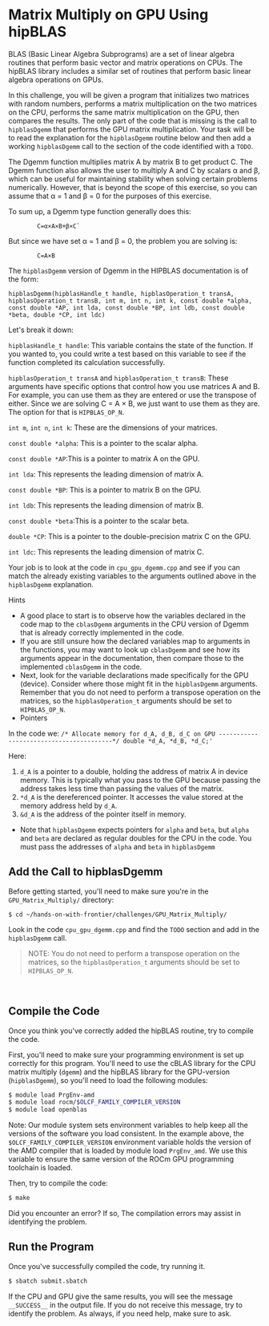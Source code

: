 # Matrix Multiply on GPU Using hipBLAS

BLAS (Basic Linear Algebra Subprograms) are a set of linear algebra routines that perform basic vector and matrix operations on CPUs. The hipBLAS library includes a similar set of routines that perform basic linear algebra operations on GPUs. 

In this challenge, you will be given a program that initializes two matrices with random numbers, performs a matrix multiplication on the two matrices on the CPU, performs the same matrix multiplication on the GPU, then compares the results. The only part of the code that is missing is the call to `hipblasDgemm` that performs the GPU matrix multiplication. Your task will be to read the explanation for the `hipblasDgemm` routine below and then add a working `hipblasDgemm` call to the section of the code identified with a `TODO`.

The Dgemm function multiplies matrix A by matrix B to get product C. The Dgemm function also allows the user to multiply A and C by scalars α and β, which can be useful for maintaining stability when solving certain problems numerically. However, that is beyond the scope of this exercise, so you can assume that α = 1 and β = 0 for the purposes of this exercise.

To sum up, a Dgemm type function generally does this:
```
        C=α×A×B+β×C`
```
But since we have set α = 1 and β = 0, the problem you are solving is:
```       
        C=A×B
````
The `hipblasDgemm` version of Dgemm in the HIPBLAS documentation is of the form:

```
hipblasDgemm(hipblasHandle_t handle, hipblasOperation_t transA, hipblasOperation_t transB, int m, int n, int k, const double *alpha, const double *AP, int lda, const double *BP, int ldb, const double *beta, double *CP, int ldc)
```

Let's break it down:

`hipblasHandle_t handle`: This variable contains the state of the function. If you wanted to, you could write a test based on this variable to see if the function completed its calculation successfully.

`hipblasOperation_t transA` and `hipblasOperation_t transB`: These arguments have specific options that control how you use matrices A and B. For example, you can use them as they are entered or use the transpose of either. Since we are solving C = A × B, we just want to use them as they are. The option for that is `HIPBLAS_OP_N`.

`int m`, `int n`, `int k`: These are the dimensions of your matrices.

`const double *alpha`: This is a pointer to the scalar alpha.

`const double *AP`:This is a pointer to matrix A on the GPU. 

`int lda`: This represents the leading dimension of matrix A.

`const double *BP`: This is a pointer to matrix B on the GPU.

`int ldb`: This represents the leading dimension of matrix B.

`const double *beta`:This is a pointer to the scalar beta.

`double *CP`: This is a pointer to the double-precision matrix C on the GPU.

`int ldc`: This represents the leading dimension of matrix C.

Your job is to look at the code in `cpu_gpu_dgemm.cpp` and see if you can match the already existing variables to the arguments outlined above in the `hipblasDgemm` explanation.

Hints

* A good place to start is to observe how the variables declared in the code map to the `cblasDgemm` arguments in the CPU version of Dgemm that is already correctly implemented in the code.
* If you are still unsure how the declared variables map to arguments in the functions, you may want to look up `cblasDgemm` and see how its arguments appear in the documentation, then compare those to the implemented `cblasDgemm` in the code.
* Next, look for the variable declarations made specifically for the GPU (device). Consider where those might fit in the `hipblasDgemm` arguments.
Remember that you do not need to perform a transpose operation on the matrices, so the `hipblasOperation_t` arguments should be set to `HIPBLAS_OP_N`.
* Pointers 

In the code we:
` /* Allocate memory for d_A, d_B, d_C on GPU ----------------------------------------*/
    double *d_A, *d_B, *d_C;' `

Here: 
 1. `d_A` is a pointer to a double, holding the address of matrix A in device memory. This is typically what you pass to the GPU because passing the address takes less time than passing the values of the matrix.
2. `*d_A` is the dereferenced pointer. It accesses the value stored at the memory address held by `d_A`.
3. `&d_A` is the address of the pointer itself in memory.

* Note that `hipblasDgemm` expects pointers for `alpha` and `beta`, but `alpha` and `beta` are declared as regular doubles for the CPU in the code. You must pass the addresses of `alpha` and `beta` in `hipblasDgemm`



## Add the Call to hipblasDgemm

Before getting started, you'll need to make sure you're in the `GPU_Matrix_Multiply/` directory:

```
$ cd ~/hands-on-with-frontier/challenges/GPU_Matrix_Multiply/
```

Look in the code `cpu_gpu_dgemm.cpp` and find the `TODO` section and add in the `hipblasDgemm` call.

> NOTE: You do not need to perform a transpose operation on the matrices, so the `hipblasOperation_t` arguments should be set to `HIPBLAS_OP_N`.

&nbsp;

## Compile the Code

Once you think you've correctly added the hipBLAS routine, try to compile the code.

First, you'll need to make sure your programming environment is set up correctly for this program. You'll need to use the cBLAS library for the CPU matrix multiply (`dgemm`) and the hipBLAS library for the GPU-version (`hipblasDgemm`), so you'll need to load the following modules:

```bash
$ module load PrgEnv-amd
$ module load rocm/$OLCF_FAMILY_COMPILER_VERSION             
$ module load openblas
```

Note: Our module system sets environment variables to help keep all the versions of the software you load consistent. In the example above, the `$OLCF_FAMILY_COMPILER_VERSION` environment variable holds the version of the AMD compiler that is loaded by module load `PrgEnv_amd`. We use this variable to ensure the same version of the ROCm GPU programming toolchain is loaded. 


Then, try to compile the code:

```bash
$ make
``` 

Did you encounter an error? If so, The compilation errors may assist in identifying the problem. 

## Run the Program

Once you've successfully compiled the code, try running it.

```bash
$ sbatch submit.sbatch
```

If the CPU and GPU give the same results, you will see the message `__SUCCESS__` in the output file. If you do not receive this message, try to identify the problem. As always, if you need help, make sure to ask.
